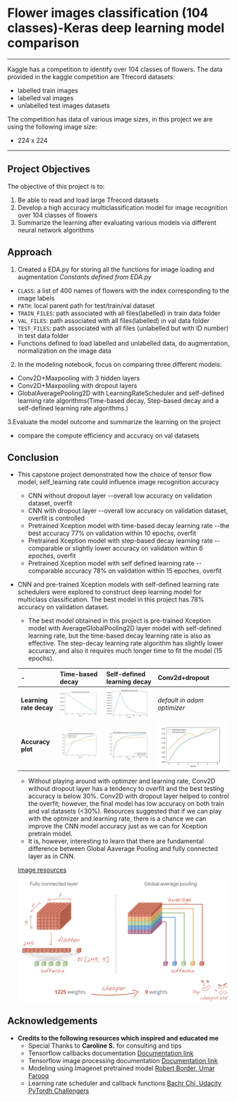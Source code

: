# Flower images classification (104 classes)-Keras deep learning model comparison

-------
Kaggle has a competition to identify over 104 classes of flowers. The data provided in the kaggle competition are Tfrecord datasets: 
* labelled train images
* labelled val images 
* unlabelled test images datasets

The competition has data of various image sizes, in this project we are using the following image size: 
* 224 x 224

------
## Project Objectives
The objective of this project is to:
1) Be able to read and load large Tfrecord datasets
2) Develop a high accuracy multiclassification model for image recognition over 104 classes of flowers
3) Summarize the learning after evaluating various models via different neural network algorithms

## Approach

1. Created a EDA.py for storing all the functions for image loading and augmentation
  *Constants defined from EDA.py*
  * `CLASS`: a list of 400 names of flowers with the index corresponding to the image labels
  * `PATH`: local parent path for test/train/val dataset
  * `TRAIN_FILES`: path associated with all files(labelled) in train data folder
  * `VAL_FILES`: path associated with all files(labelled) in val data folder
  * `TEST_FILES`: path associated with all files (unlabelled but with ID number) in test data folder
  *  Functions defined to load labelled and unlabelled data, do augmentation, normalization on the image data

2. In the modeling notebook, focus on comparing three different models:
  * Conv2D+Maxpooling with 3 hidden layers
  * Conv2D+Maxpooling with dropout layers
  * GlobalAveragePooling2D with LearningRateScheduler and self-defined learning rate algorithms(Time-based decay, Step-based decay and a self-defined learning rate algorithms.)

3.Evaluate the model outcome and summarize the learning on the project
  * compare the compute efficiency and accuracy on val datasets

## Conclusion

* This capstone project demonstrated how the choice of tensor flow model, self_learning rate could influence image recognition accuracy
  * CNN without dropout layer  --overall low accuracy on validation dataset, overfit
  * CNN with dropout layer     --overall low accuracy on validation dataset, overfit is controlled
  * Pretrained Xception model with time-based decay learning rate  --the best accuracy 77% on validation within 10 epochs, overfit 
  * Pretrained Xception model with step-based decay learning rate  --comparable or slightly lower accuracy on validation within 6 epoches, overfit
  * Pretrained Xception model with self defined learning rate      --comparable accuracy 78% on validation within 15 epoches, overfit
  
* CNN and pre-trained Xception models with self-defined learning rate schedulers were explored to construct deep learning model for multiclass classification. The best model in this project has 78% accuracy on validation dataset. 
  * The best model obtained in this project is pre-trained Xception model with AverageGlobalPooling2D layer model with self-defined learning rate, but the time-based decay learning rate is also as effective. The step-decay learning rate algorithm has slightly lower accuracy, and also it requires much longer time to fit the model (15 epochs).
  
  |-|Time-based decay|Self-defined learning decay|Conv2d+dropout|
  |---|---|---|---|
  |**Learning rate decay** |![](./saved_img/time_lr.jpeg)|![](./saved_img/lrfn_lr.jpeg)|*default in adam optimizer*|
  |**Accuracy plot**|![](./saved_img/model_2_accuracy.jpeg)|![](./saved_img/lrfn_accuracy.jpeg)|![](./saved_img/accuracy_conv2ddrop.jpeg)|
 
    * Without playing around with optimzer and learning rate, Conv2D without dropout layer has a tendency to overfit and the best testing accuracy is below 30%. Conv2D with dropout layer helped to control the overfit; however, the final model has low accuracy on both train and val datasets (<30%). Resources suggested that if we can play with the optmizer and learning rate, there is a chance we can improve the CNN model accuracy just as we can for Xception pretrain model.
    * It is, however, interesting to learn that there are fundamental difference between Global Aaverage Pooling and fully connected layer as in CNN.
    
    [image resources](https://codelabs.developers.google.com/codelabs/keras-flowers-tpu#11)
    
    ![](./saved_img/CNN_vs_GlobalAveragePooling.png)

## Acknowledgements

* **Credits to the following resources which inspired and educated me**
    * Special Thanks to **Caroline S.**  for consulting and tips
    * Tensorflow callbacks documentation [Documentation link](https://www.tensorflow.org/guide/keras/custom_callback)
    * Tensorflow image processing documentation [Documentation link](https://www.tensorflow.org/tutorials/images/data_augmentation)
    * Modeling using Imagenet pretrained model [Robert Border](https://www.kaggle.com/rborder/tpu-flower-classification?kernelSessionId=78320658)[, Umar Farooq](https://medium.com/@imUmarFarooq/computer-vision-petals-to-the-metal-3465d66ad343)
    * Learning rate scheduler and callback functions [Bachr Chi, ](https://medium.com/@bechr7/learning-rate-scheduling-with-callbacks-in-tensorflow-e2ba83647013) [Udacity PyTordh Challengers](https://medium.com/udacity-pytorch-challengers/ideas-on-how-to-fine-tune-a-pre-trained-model-in-pytorch-184c47185a20)


